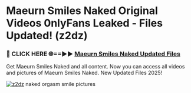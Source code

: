 # Maeurn Smiles Naked Original Videos 0nlyFans Leaked - Files Updated! (z2dz)

<h3>🔴 CLICK HERE 🌐==►► <a href="https://tinyurl.com/yckcrads" rel="nofollow">Maeurn Smiles Naked Updated Files</a></h3>

Get Maeurn Smiles Naked and all content. Now you can access all videos and pictures of Maeurn Smiles Naked. New Updated Files 2025!

[![z2dz](https://i.imgur.com/hpKpOFt.gif)](https://tinyurl.com/yckcrads)
naked orgasm smile pictures